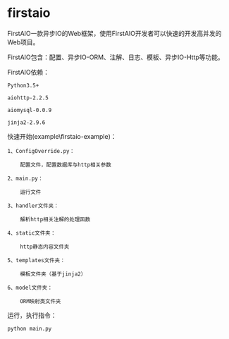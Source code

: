 # firstaio

FirstAIO一款异步IO的Web框架，使用FirstAIO开发者可以快速的开发高并发的Web项目。

FirstAIO包含：配置、异步IO-ORM、注解、日志、模板、异步IO-Http等功能。


FirstAIO依赖：

	Python3.5+
	
	aiohttp-2.2.5
	
	aiomysql-0.0.9
	
	jinja2-2.9.6


快速开始(example\firstaio-example)：

	1、ConfigOverride.py：

		配置文件，配置数据库与http相关参数

	2、main.py：

		运行文件
		
	3、handler文件夹：

		解析http相关注解的处理函数
		
	4、static文件夹：
		
		http静态内容文件夹
		
	5、templates文件夹：

		模板文件夹（基于jinja2）
		
	6、model文件夹：

		ORM映射类文件夹

	
运行，执行指令：

	python main.py
